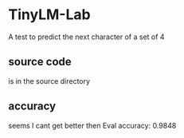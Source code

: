 # TinyLM-Lab

A test to predict the next character of a set of 4

## source code

is in the source directory

## accuracy

seems I cant get better then Eval accuracy: 0.9848
